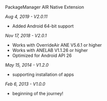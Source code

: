 PackageManager AIR Native Extension

*Aug 4, 2019 - V2.0.11*
* Added Android 64-bit support

*Nov 17, 2018 - V2.0.1*
* Works with OverrideAir ANE V5.6.1 or higher
* Works with ANELAB V1.1.26 or higher
* Optimized for Android API 26

*May 15, 2014 - V1.2.0*
* supporting installation of apps 

*Feb 6, 2013 - V1.0.0*
* beginning of the journey!